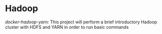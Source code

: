 # Hadoop
_docker-hadoop-yarn:_
This project will perform a brief introductory Hadoop cluster with HDFS and YARN in order to run basic commands
